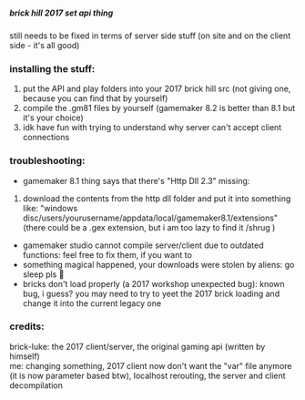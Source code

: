 ##### brick hill 2017 set api thing
still needs to be fixed in terms of server side stuff (on site and on the client side - it's all good)

### installing the stuff:
1. put the API and play folders into your 2017 brick hill src (not giving one, because you can find that by yourself)
2. compile the .gm81 files by yourself (gamemaker 8.2 is better than 8.1 but it's your choice)
3. idk have fun with trying to understand why server can't accept client connections

### troubleshooting:
- gamemaker 8.1 thing says that there's "Http Dll 2.3" missing:
1. download the contents from the http dll folder and put it into something like: "windows disc/users/yourusername/appdata/local/gamemaker8.1/extensions" (there could be a .gex extension, but i am too lazy to find it /shrug )
- gamemaker studio cannot compile server/client due to outdated functions: feel free to fix them, if you want to
- something magical happened, your downloads were stolen by aliens: go sleep pls 🙏
- bricks don't load properly (a 2017 workshop unexpected bug): known bug, i guess? you may need to try to yeet the 2017 brick loading and change it into the current legacy one
  
### credits:
brick-luke: the 2017 client/server, the original gaming api (written by himself)<br>
me: changing something, 2017 client now don't want the "var" file anymore (it is now parameter based btw), localhost rerouting, the server and client decompilation
